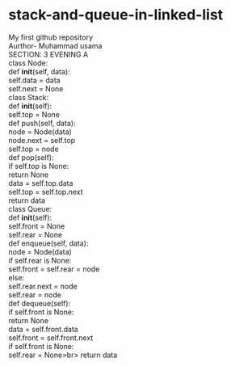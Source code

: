 # stack-and-queue-in-linked-list
My first github repository
<br>
Aurthor- Muhammad usama
<br>
SECTION: 3 EVENING A
<br>
class Node:<br>
    def __init__(self, data):<br>
        self.data = data<br>
        self.next = None<br>
class Stack:<br>
    def __init__(self):<br>
        self.top = None<br>
    def push(self, data):<br>
        node = Node(data)<br>
        node.next = self.top<br>
        self.top = node<br>
    def pop(self):<br>
        if self.top is None:<br>
            return None<br>
        data = self.top.data<br>
        self.top = self.top.next<br>
        return data<br>
class Queue:<br>
    def __init__(self):<BR>
        self.front = None<Br>
        self.rear = None<br>
    def enqueue(self, data):<br>
        node = Node(data)<br>
        if self.rear is None:<br>
            self.front = self.rear = node<br>
        else:<br>
            self.rear.next = node<Br>
            self.rear = node<BR>
    def dequeue(self):<br>
        if self.front is None:<br>
            return None<br>
        data = self.front.data<br>
        self.front = self.front.next<br>
        if self.front is None:<br>
            self.rear = None>br>
        return data<br>
